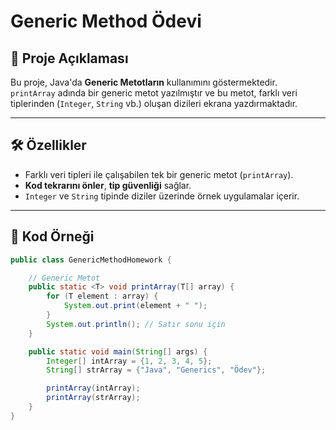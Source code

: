 # Generic Method Ödevi

## 📌 Proje Açıklaması
Bu proje, Java'da **Generic Metotların** kullanımını göstermektedir.  
`printArray` adında bir generic metot yazılmıştır ve bu metot, farklı veri tiplerinden (`Integer`, `String` vb.) oluşan dizileri ekrana yazdırmaktadır.

---

## 🛠 Özellikler
- Farklı veri tipleri ile çalışabilen tek bir generic metot (`printArray`).
- **Kod tekrarını önler**, **tip güvenliği** sağlar.
- `Integer` ve `String` tipinde diziler üzerinde örnek uygulamalar içerir.

---

## 📂 Kod Örneği

```java
public class GenericMethodHomework {

    // Generic Metot
    public static <T> void printArray(T[] array) {
        for (T element : array) {
            System.out.print(element + " ");
        }
        System.out.println(); // Satır sonu için
    }

    public static void main(String[] args) {
        Integer[] intArray = {1, 2, 3, 4, 5};
        String[] strArray = {"Java", "Generics", "Ödev"};

        printArray(intArray);
        printArray(strArray);
    }
}
```
